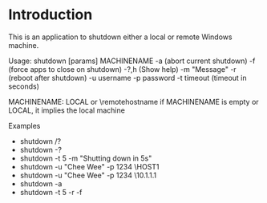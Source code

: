 Introduction
============
This is an application to shutdown either a local or remote Windows machine.

Usage: shutdown [params] MACHINENAME
  -a (abort current shutdown)
  -f (force apps to close on shutdown)
  -?,h (Show help)
  -m "Message"
  -r (reboot after shutdown)
  -u username
  -p password 
  -t timeout (timeout in seconds)

MACHINENAME: LOCAL or \\remotehostname
  if MACHINENAME is empty or LOCAL, it implies the local machine

Examples
 - shutdown /?
 - shutdown -?
 - shutdown -t 5 -m "Shutting down in 5s"
 - shutdown -u "Chee Wee" -p 1234 \\HOST1
 - shutdown -u "Chee Wee" -p 1234 \\10.1.1.1
 - shutdown -a
 - shutdown -t 5 -r -f

